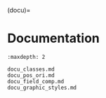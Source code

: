 (docu)=

# Documentation

```{toctree}
:maxdepth: 2

docu_classes.md
docu_pos_ori.md
docu_field_comp.md
docu_graphic_styles.md
```

<!-- 

::::{grid} 2
:gutter: 3

:::{grid-item-card} The Magpylib classes
:text-align: center
:link: docu-classes
:link-type: ref
:link-alt: link to docu-classes
Sources and observers are created as objects in Magpylib.
:::

:::{grid-item-card} Position, orientation and paths
:text-align: center
:link: docu-position
:link-type: ref
:link-alt: link to docu-position
Position and orientation attributes are key elements of all Magpylib objects.
:::

:::{grid-item-card} Field computation
:text-align: center
:link: docu-field-computation
:link-type: ref
:link-alt: link to docu-field-computation
There are various ways to compute the magnetic field in Magpylib.
:::

:::{grid-item-card} Graphics and styles
:text-align: center
:link: docu-graphics
:link-type: ref
:link-alt: link to docu-graphics
Description of the show function, graphic backends, and all Magpylib object styling options.
:::
:::: -->